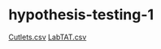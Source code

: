 # hypothesis-testing-1 
[Cutlets.csv](https://github.com/rushikeshw791/hypothesis-testing-1/files/9691935/Cutlets.csv)
[LabTAT.csv](https://github.com/rushikeshw791/hypothesis-testing-1/files/9692094/LabTAT.csv)
